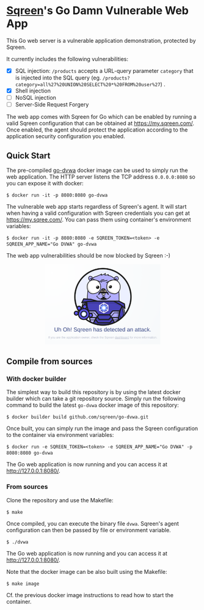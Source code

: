 # [Sqreen](https://www.sqreen.com/)'s Go Damn Vulnerable Web App


This Go web server is a vulnerable application demonstration, protected by
Sqreen.

It currently includes the following vulnerabilities:

- [x] SQL injection: `/products` accepts a URL-query parameter `category` that
  is injected into the SQL query (eg. `/products?category=all%27%20UNION%20SELECT%20*%20FROM%20user%27`)
  .
- [x] Shell injection
- [ ] NoSQL injection
- [ ] Server-Side Request Forgery

The web app comes with Sqreen for Go which can be enabled by running a valid
Sqreen configuration that can be obtained at <https://my.sqreen.com/>. Once
enabled, the agent should protect the application according to the application
security configuration you enabled.

## Quick Start

The pre-compiled [go-dvwa](https://github.com/sqreen/go-dvwa/packages/494452)
docker image can be used to simply run the web application. The HTTP server
listens the TCP address `0.0.0.0:8080` so you can expose it with docker:

```console
$ docker run -it -p 8080:8080 go-dvwa
```

The vulnerable web app starts regardless of Sqreen's agent. It will start when
having a valid configuration with Sqreen credentials you can get at
<https://my.sqree.com/>. You can pass them using container's environment
variables:

```console
$ docker run -it -p 8080:8080 -e SQREEN_TOKEN=<token> -e SQREEN_APP_NAME="Go DVWA" go-dvwa
```

The web app vulnerabilities should be now blocked by Sqreen :-)

<p align="center">
<img width="60%" src="./doc/images/blocking-page-with-gopher.png" alt="Sqreen for Go" title="Sqreen for Go" />
</p>

## Compile from sources

### With docker builder

The simplest way to build this repository is by using the latest docker builder
which can take a git repository source. Simply run the following command to
build the latest `go-dvwa` docker image of this repository:

```console
$ docker builder build github.com/sqreen/go-dvwa.git
```

Once built, you can simply run the image and pass the Sqreen configuration to
the container via environment variables:

```console
$ docker run -e SQREEN_TOKEN=<token> -e SQREEN_APP_NAME="Go DVWA" -p 8080:8080 go-dvwa
```

The Go web application is now running and you can access it
at <http://127.0.0.1:8080/>.

### From sources

Clone the repository and use the Makefile:

```console
$ make
```

Once compiled, you can execute the binary file `dvwa`. Sqreen's agent
configuration can then be passed by file or environment variable.

```console
$ ./dvwa
```

The Go web application is now running and you can access it
at <http://127.0.0.1:8080/>.

Note that the docker image can be also built using the Makefile:

```console
$ make image
```

Cf. the previous docker image instructions to read how to start the container.
